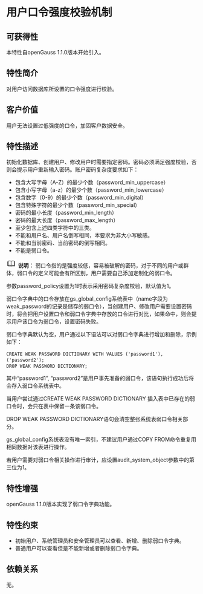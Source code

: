 # 用户口令强度校验机制<a name="ZH-CN_TOPIC_0000001088278198"></a>

## 可获得性<a name="section17746747"></a>

本特性自openGauss 1.1.0版本开始引入。

## 特性简介<a name="section25503003"></a>

对用户访问数据库所设置的口令强度进行校验。

## 客户价值<a name="section28200442"></a>

用户无法设置过低强度的口令，加固客户数据安全。

## 特性描述<a name="section52477394"></a>

初始化数据库、创建用户、修改用户时需要指定密码。密码必须满足强度校验，否则会提示用户重新输入密码。账户密码复杂度要求如下：

-   包含大写字母（A-Z）的最少个数（password\_min\_uppercase）
-   包含小写字母（a-z）的最少个数（password\_min\_lowercase）
-   包含数字（0-9）的最少个数（password\_min\_digital）
-   包含特殊字符的最少个数（password\_min\_special）
-   密码的最小长度（password\_min\_length）
-   密码的最大长度（password\_max\_length）
-   至少包含上述四类字符中的三类。
-   不能和用户名、用户名倒写相同，本要求为非大小写敏感。
-   不能和当前密码、当前密码的倒写相同。
-   不能是弱口令。

   ![](public_sys-resources/icon-note.gif) **说明：** 
   弱口令指的是强度较低，容易被破解的密码，对于不同的用户或群体，弱口令的定义可能会有所区别，用户需要自己添加定制化的弱口令。


参数password\_policy设置为1时表示采用密码复杂度校验，默认值为1。

弱口令字典中的口令存放在gs\_global\_config系统表中（name字段为weak\_password的记录是储存的弱口令），当创建用户、修改用户需要设置密码时，将会把用户设置口令和弱口令字典中存放的口令进行对比，如果命中，则会提示用户该口令为弱口令，设置密码失败。

弱口令字典默认为空，用户通过以下语法可以对弱口令字典进行增加和删除，示例如下：

```
CREATE WEAK PASSWORD DICTIONARY WITH VALUES ('password1'), ('password2');
DROP WEAK PASSWORD DICTIONARY;
```

其中“password1”, “password2”是用户事先准备的弱口令，该语句执行成功后将会存入弱口令系统表中。

当用户尝试通过CREATE WEAK PASSWORD DICTIONARY 插入表中已存在的弱口令时，会只在表中保留一条该弱口令。

DROP WEAK PASSWORD DICTIONARY语句会清空整张系统表弱口令相关部分。

gs\_global\_config系统表没有唯一索引，不建议用户通过COPY FROM命令重复用相同数据对该表进行操作。

若用户需要对弱口令相关操作进行审计，应设置audit\_system\_object参数中的第三位为1。

## 特性增强<a name="section181698654211"></a>

openGauss 1.1.0版本实现了弱口令字典功能。

## 特性约束<a name="section06531946143616"></a>

-   初始用户、系统管理员和安全管理员可以查看、新增、删除弱口令字典。
-   普通用户可以查看但是不能新增或者删除弱口令字典。

## 依赖关系<a name="section22810484"></a>

无。

